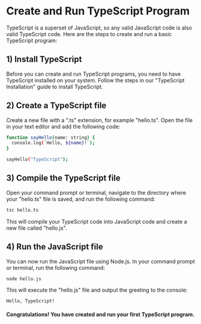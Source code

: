 # Create and Run TypeScript Program

TypeScript is a superset of JavaScript, so any valid JavaScript code is also valid TypeScript code. Here are the steps to create and run a basic TypeScript program:

## 1) Install TypeScript

Before you can create and run TypeScript programs, you need to have TypeScript installed on your system. Follow the steps in our "TypeScript Installation" guide to install TypeScript.

## 2) Create a TypeScript file

Create a new file with a ".ts" extension, for example "hello.ts". Open the file in your text editor and add the following code:

```sh
function sayHello(name: string) {
  console.log(`Hello, ${name}!`);
}

sayHello("TypeScript");
```

## 3) Compile the TypeScript file
Open your command prompt or terminal, navigate to the directory where your "hello.ts" file is saved, and run the following command:

```sh
tsc hello.ts
```

This will compile your TypeScript code into JavaScript code and create a new file called "hello.js".

## 4) Run the JavaScript file
You can now run the JavaScript file using Node.js. In your command prompt or terminal, run the following command:

```sh
node hello.js
```

This will execute the "hello.js" file and output the greeting to the console:

```Hello, TypeScript!```

#### Congratulations! You have created and run your first TypeScript program.
